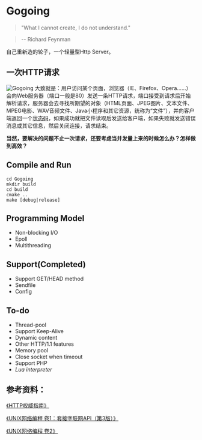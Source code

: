 # Gogoing
>"What I cannot create, I do not understand."

>-- Richard Feynman

自己重新造的轮子，一个轻量型Http Server。

## 一次HTTP请求
![Gogoing](https://github.com/tangwz/WebServer/blob/master/docs/WebServer.png)
大致就是：用户访问某个页面，浏览器（IE、Firefox、Opera……）会向Web服务器（端口一般是80）发送一条HTTP请求，端口接受到请求后开始解析请求，服务器会去寻找所期望的对象（HTML页面、JPEG图片、文本文件、MPEG电影、WAV音频文件、Java小程序和其它资源，统称为“文件”），并向客户端返回一个[状态码](https://zh.wikipedia.org/wiki/HTTP%E7%8A%B6%E6%80%81%E7%A0%81)，如果成功就把文件读取后发送给客户端，如果失败就发送错误消息或其它信息，然后关闭连接，请求结束。

**当然，要解决的问题不止一次请求，还要考虑当并发量上来的时候怎么办？怎样做到高效？**

## Compile and Run
```
cd Gogoing
mkdir build
cd build
cmake ..
make [debug|release]
```

## Programming Model

 - Non-blocking I/O
 - Epoll
 - Multithreading

## Support(Completed)

 - Support GET/HEAD method
 - Sendfile
 - Config

## To-do

 - Thread-pool
 - Support Keep-Alive
 - Dynamic content
 - Other HTTP/1.1 features
 - Memory pool
 - Close socket when timeout
 - Support PHP
 - *Lua interpreter*

## 参考资料：
[《HTTP权威指南》](http://book.douban.com/subject/10746113/)

[《UNIX网络编程 卷1：套接字联网API（第3版）》](http://book.douban.com/subject/4859464/)

[《UNIX网络编程 卷2》](http://book.douban.com/subject/4118577/)
